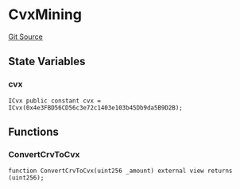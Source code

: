 # CvxMining
[Git Source](https://github.com/larrythecucumber321/protocol/blob/0e60393685a4ae7994ac986273cdfa4cf9c069ed/contracts/plugins/assets/convex/vendor/CvxMining.sol)


## State Variables
### cvx

```solidity
ICvx public constant cvx = ICvx(0x4e3FBD56CD56c3e72c1403e103b45Db9da5B9D2B);
```


## Functions
### ConvertCrvToCvx


```solidity
function ConvertCrvToCvx(uint256 _amount) external view returns (uint256);
```

